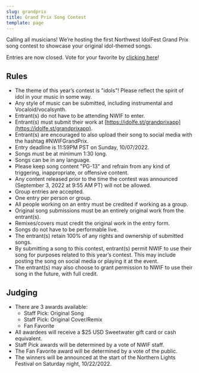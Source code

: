 ```yaml
---
slug: grandprix
title: Grand Prix Song Contest
template: page
---
```


Calling all musicians! We’re hosting the first Northwest IdolFest Grand Prix song contest to showcase your original idol-themed songs. 

Entries are now closed. Vote for your favorite by [clicking here](https://docs.google.com/forms/d/e/1FAIpQLSf_Pfs8d8tZjWob7W63i4Vv8O5RvBCKIF5D4kWpcJCr3QkNwA/viewform)!

## Rules

* The theme of this year’s contest is "idols"! Please reflect the spirit of idol in your music in some way.
* Any style of music can be submitted, including instrumental and Vocaloid/vocalsynth.
* Entrant(s) do not have to be attending NWIF to enter. 
* Entrant(s) must submit their work at [https://idolfe.st/grandprixapp](https://idolfe.st/grandprixapp).
* Entrant(s) are encouraged to also upload their song to social media with the hashtag #NWIFGrandPrix. 
* Entry deadline is 11:59PM PST on Sunday, 10/07/2022.
* Songs must be at minimum 1:30 long.
* Songs can be in any language.
* Please keep song content "PG-13" and refrain from any kind of triggering, inappropriate, or offensive content.
* Any content released prior to the time the contest was announced (September 3, 2022 at 9:55 AM PT) will not be allowed.
* Group entries are accepted.
* One entry per person or group.
* All people working on an entry must be credited if working as a group.
* Original song submissions must be an entirely original work from the entrant(s).
* Remixes/covers must credit the original work in the entry form.
* Songs do not have to be performable live.
* The entrant(s) retain 100% of any rights and ownership of submitted songs.
* By submitting a song to this contest, entrant(s) permit NWIF to use their song for purposes related to this year’s contest. This may include posting the song on social media or playing it at the event.
* The entrant(s) may also choose to grant permission to NWIF to use their song in the future, with full credit.

## Judging

* There are 3 awards available:
    * Staff Pick: Original Song
    * Staff Pick: Original Cover/Remix
    * Fan Favorite
* All awardees will receive a $25 USD Sweetwater gift card or cash equivalent.
* Staff Pick awards will be determined by a vote of NWIF staff.
* The Fan Favorite award will be determined by a vote of the public.
* The winners will be announced at the start of the Northern Lights Festival on Saturday night, 10/22/2022.